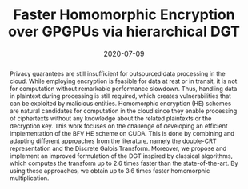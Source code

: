 ---
title: "Faster Homomorphic Encryption over GPGPUs via hierarchical DGT"
collection: preprints
abstract: 'Privacy guarantees are still insufficient for outsourced data processing in the cloud. While employing encryption is feasible for data at rest or in transit, it is not for computation without remarkable performance slowdown. Thus, handling data in plaintext during processing is still required, which creates vulnerabilities that can be exploited by malicious entities. Homomorphic encryption (HE) schemes are natural candidates for computation in the cloud since they enable processing of ciphertexts without any knowledge about the related plaintexts or the decryption key. This work focuses on the challenge of developing an efficient implementation of the BFV HE scheme on CUDA. This is done by combining and adapting different approaches from the literature, namely the double-CRT representation and the Discrete Galois Transform. Moreover, we propose and implement an improved formulation of the DGT inspired by classical algorithms, which computes the transform up to 2.6 times faster than the state-of-the-art. By using these approaches, we obtain up to 3.6 times faster homomorphic multiplication.'
date: 2020-07-09
venue: 'Cryptology ePrint Archive'
url_slug: '2020-eprint-fasterhe'
paperurl: 'https://eprint.iacr.org/2020/861'
bibtexurl: 'https://eprint.iacr.org/eprint-bin/cite.pl?entry=2020/861'
---